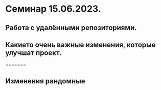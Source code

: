 ﻿# Семинар 15.06.2023.
## Работа с удалёнными репозиториями.
## Какието очень важные изменения, которые улучшат проект.
=======
## Изменения рандомные

